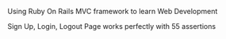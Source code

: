 Using Ruby On Rails MVC framework to learn Web Development

Sign Up, Login, Logout Page works perfectly with 55 assertions



 
